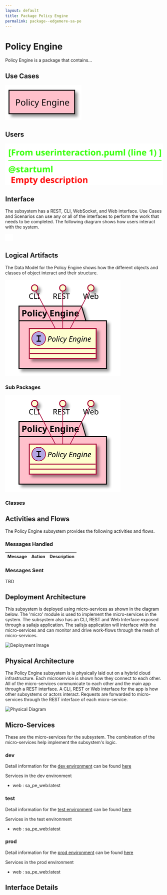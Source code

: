 ```yaml
---
layout: default
title: Package Policy Engine
permalink: package--edgemere-sa-pe
---
```

# Policy Engine

Policy Engine is a package that contains...



## Use Cases



![UseCase Diagram](./usecases.svg)

## Users


![User Interaction](./userinteraction.svg)

## Interface
The subsystem has a REST, CLI, WebSocket, and Web interface. Use Cases and Scenarios can use any or all
of the interfaces to perform the work that needs to be completed. The following  diagram shows how
users interact with the system.

![Scenario Mappings Diagram](./scenariomapping.svg)



## Logical Artifacts
The Data Model for the  Policy Engine shows how the different objects and classes of object interact
and their structure.

![Sub Package Diagram](./subpackage.svg)

### Sub Packages



![Logical Diagram](./logical.svg)

### Classes



## Activities and Flows
The Policy Engine subsystem provides the following activities and flows.

### Messages Handled

| Message | Action | Description |
|---|---|---|


### Messages Sent

TBD

## Deployment Architecture

This subsystem is deployed using micro-services as shown in the diagram below. The 'micro' module is
used to implement the micro-services in the system.
The subsystem also has an CLI, REST and Web Interface exposed through a sailajs application. The sailsjs
application will interface with the micro-services and can monitor and drive work-flows through the mesh of
micro-services.

![Deployment Image](./deployment.svg)

## Physical Architecture

The Policy Engine subsystem is is physically laid out on a hybrid cloud infrastructure. Each microservice is shown
how they connect to each other. All of the micro-services communicate to each other and the main app through a
REST interface. A CLI, REST or Web interface for the app is how other subsystems or actors interact. Requests are
forwarded to micro-services through the REST interface of each micro-service.

![Physical Diagram](./physical.svg)

## Micro-Services
These are the micro-services for the subsystem. The combination of the micro-services help implement
the subsystem's logic.

### dev
Detail information for the [dev environment](environment--edgemere-sa-pe-dev)
can be found [here](environment--edgemere-sa-pe-dev)

Services in the dev environment

* web : sa_pe_web:latest

### test
Detail information for the [test environment](environment--edgemere-sa-pe-test)
can be found [here](environment--edgemere-sa-pe-test)

Services in the test environment

* web : sa_pe_web:latest

### prod
Detail information for the [prod environment](environment--edgemere-sa-pe-prod)
can be found [here](environment--edgemere-sa-pe-prod)

Services in the prod environment

* web : sa_pe_web:latest


## Interface Details



